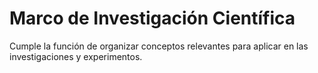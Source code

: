 # Marco de Investigación Científica
Cumple la función de organizar conceptos relevantes para aplicar en las investigaciones y experimentos.